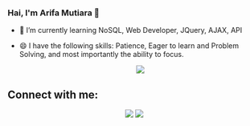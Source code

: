 ### Hai, I'm Arifa Mutiara 👋

<!--
**arfmtr/arfmtr** is a ✨ _special_ ✨ repository because its `README.md` (this file) appears on your GitHub profile.

Here are some ideas to get you started:
- ⚡ Fun fact: ...
- 👯 I’m looking to collaborate on ...
- 🤔 I’m looking for help with ...
- 💬 Ask me about ...
- 📫 How to reach me: ...
-->
- 🌱 I’m currently learning NoSQL, Web Developer, JQuery, AJAX, API
- 😄 I have the following skills: Patience, Eager to learn and Problem Solving, and most importantly the ability to focus.

  <p align="center">
  <img src="https://github-readme-stats.vercel.app/api?username=arfmtr"></p>
## Connect with me:

<p align="center">
<a href = "https://www.linkedin.com/in/arifamutiaraa/"><img src="https://img.icons8.com/fluent/48/000000/linkedin.png"/></a>
<a href = "https://public.tableau.com/app/profile/arifamtr"><img src="https://img.icons8.com/color/48/000000/tableau-software.png"/></a>
</p>
